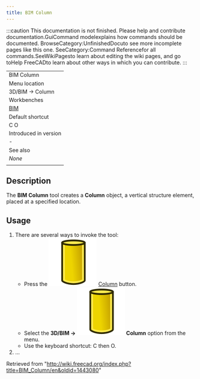 ```yaml
---
title: BIM Column
---
```


:::caution
This documentation is not finished. Please help and contribute documentation.GuiCommand modelexplains how commands should be documented. BrowseCategory:UnfinishedDocuto see more incomplete pages like this one. SeeCategory:Command Referencefor all commands.SeeWikiPagesto learn about editing the wiki pages, and go toHelp FreeCADto learn about other ways in which you can contribute.
:::

|                                       |
| ------------------------------------- |
| BIM Column                            |
| Menu location                         |
| 3D/BIM → Column                       |
| Workbenches                           |
| [BIM](/BIM_Workbench "BIM Workbench") |
| Default shortcut                      |
| C O                                   |
| Introduced in version                 |
| -                                     |
| See also                              |
| _None_                                |
|                                       |

## Description

The **BIM Column** tool creates a **Column** object, a vertical structure element, placed at a specified location.

## Usage

1. There are several ways to invoke the tool:
   - Press the ![](/src/assets/images/BIM_Column.svg) [Column](/BIM_Column "BIM Column") button.
   - Select the **3D/BIM → ![](/src/assets/images/BIM_Column.svg) Column** option from the menu.
   - Use the keyboard shortcut: C then O.
2. ...

Retrieved from "<http://wiki.freecad.org/index.php?title=BIM_Column/en&oldid=1443080>"
